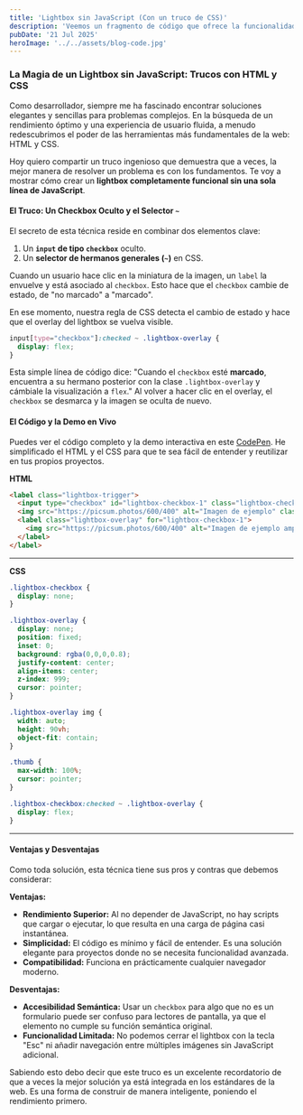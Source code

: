 ```yaml
---
title: 'Lightbox sin JavaScript (Con un truco de CSS)'
description: 'Veemos un fragmento de código que ofrece la funcionalidad de lightbox para una imagen sin usar JavaScript.'
pubDate: '21 Jul 2025'
heroImage: '../../assets/blog-code.jpg'
---
```


### La Magia de un Lightbox sin JavaScript: Trucos con HTML y CSS

Como desarrollador, siempre me ha fascinado encontrar soluciones elegantes y sencillas para problemas complejos. En la búsqueda de un rendimiento óptimo y una experiencia de usuario fluida, a menudo redescubrimos el poder de las herramientas más fundamentales de la web: HTML y CSS.

Hoy quiero compartir un truco ingenioso que demuestra que a veces, la mejor manera de resolver un problema es con los fundamentos. Te voy a mostrar cómo crear un **lightbox completamente funcional sin una sola línea de JavaScript**.

#### El Truco: Un Checkbox Oculto y el Selector `~`

El secreto de esta técnica reside en combinar dos elementos clave:

1.  Un **`input` de tipo `checkbox`** oculto.
2.  Un **selector de hermanos generales (`~`)** en CSS.

Cuando un usuario hace clic en la miniatura de la imagen, un `label` la envuelve y está asociado al `checkbox`. Esto hace que el `checkbox` cambie de estado, de "no marcado" a "marcado".

En ese momento, nuestra regla de CSS detecta el cambio de estado y hace que el overlay del lightbox se vuelva visible.

```css
input[type="checkbox"]:checked ~ .lightbox-overlay {
  display: flex;
}
```

Esta simple línea de código dice: "Cuando el `checkbox` esté **marcado**, encuentra a su hermano posterior con la clase `.lightbox-overlay` y cámbiale la visualización a `flex`." Al volver a hacer clic en el overlay, el `checkbox` se desmarca y la imagen se oculta de nuevo.

#### El Código y la Demo en Vivo

Puedes ver el código completo y la demo interactiva en este [CodePen](https://codepen.io/jadigar/pen/gbavMEp). He simplificado el HTML y el CSS para que te sea fácil de entender y reutilizar en tus propios proyectos.

**HTML**

```html
<label class="lightbox-trigger">
  <input type="checkbox" id="lightbox-checkbox-1" class="lightbox-checkbox" />
  <img src="https://picsum.photos/600/400" alt="Imagen de ejemplo" class="thumb" />
  <label class="lightbox-overlay" for="lightbox-checkbox-1">
    <img src="https://picsum.photos/600/400" alt="Imagen de ejemplo ampliada" />
  </label>
</label>
```

-----

**CSS**

```css
.lightbox-checkbox {
  display: none;
}

.lightbox-overlay {
  display: none;
  position: fixed;
  inset: 0;
  background: rgba(0,0,0,0.8);
  justify-content: center;
  align-items: center;
  z-index: 999;
  cursor: pointer;
}

.lightbox-overlay img {
  width: auto;
  height: 90vh;
  object-fit: contain;
}

.thumb {
  max-width: 100%;
  cursor: pointer;
}

.lightbox-checkbox:checked ~ .lightbox-overlay {
  display: flex;
}
```

-----

#### Ventajas y Desventajas

Como toda solución, esta técnica tiene sus pros y contras que debemos considerar:

**Ventajas:**

  * **Rendimiento Superior:** Al no depender de JavaScript, no hay scripts que cargar o ejecutar, lo que resulta en una carga de página casi instantánea.
  * **Simplicidad:** El código es mínimo y fácil de entender. Es una solución elegante para proyectos donde no se necesita funcionalidad avanzada.
  * **Compatibilidad:** Funciona en prácticamente cualquier navegador moderno.

**Desventajas:**

  * **Accesibilidad Semántica:** Usar un `checkbox` para algo que no es un formulario puede ser confuso para lectores de pantalla, ya que el elemento no cumple su función semántica original.
  * **Funcionalidad Limitada:** No podemos cerrar el lightbox con la tecla "Esc" ni añadir navegación entre múltiples imágenes sin JavaScript adicional.

Sabiendo esto debo decir que este truco es un excelente recordatorio de que a veces la mejor solución ya está integrada en los estándares de la web. Es una forma de construir de manera inteligente, poniendo el rendimiento primero.
